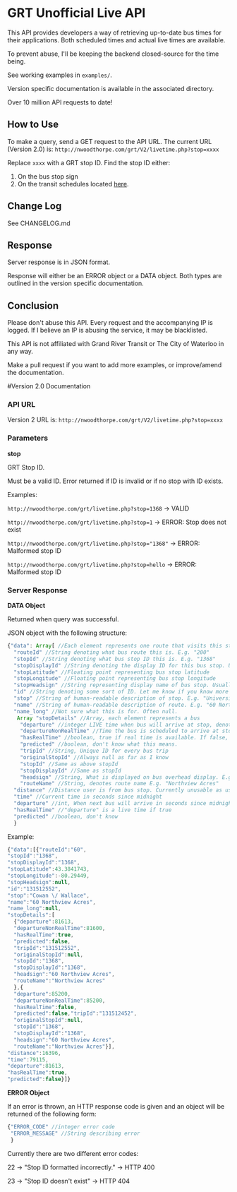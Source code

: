 # GRT Unofficial Live API
This API provides developers a way of retrieving up-to-date bus times for their applications. Both scheduled times and actual live times are available.

To prevent abuse, I'll be keeping the backend closed-source for the time being.

See working examples in `examples/`.

Version specific documentation is available in the associated directory.

Over 10 million API requests to date!

## How to Use
To make a query, send a GET request to the API URL. The current URL (Version 2.0) is:
`http://nwoodthorpe.com/grt/V2/livetime.php?stop=xxxx`

Replace `xxxx` with a GRT stop ID. Find the stop ID either:

1. On the bus stop sign
2. On the transit schedules located [here](http://www.grt.ca/en/routesSchedules/busschedule.asp).

## Change Log
See CHANGELOG.md

## Response
Server response is in JSON format.

Response will either be an ERROR object or a DATA object. Both types are outlined in the version specific documentation.

## Conclusion
Please don't abuse this API. Every request and the accompanying IP is logged. If I believe an IP is abusing the service, it may be blacklisted.

This API is not affiliated with Grand River Transit or The City of Waterloo in any way. 

Make a pull request if you want to add more examples, or improve/amend the documentation.

#Version 2.0 Documentation

### API URL

Version 2 URL is: `http://nwoodthorpe.com/grt/V2/livetime.php?stop=xxxx`

### Parameters
**stop**

GRT Stop ID.

Must be a valid ID. Error returned if ID is invalid or if no stop with ID exists.

Examples:

`http://nwoodthorpe.com/grt/livetime.php?stop=1368` -> VALID

`http://nwoodthorpe.com/grt/livetime.php?stop=1` -> ERROR: Stop does not exist

`http://nwoodthorpe.com/grt/livetime.php?stop="1368"` -> ERROR: Malformed stop ID

`http://nwoodthorpe.com/grt/livetime.php?stop=hello` -> ERROR: Malformed stop ID

### Server Response

**DATA Object**

Returned when query was successful.

JSON object with the following structure:

```javascript
{"data": Array[ //Each element represents one route that visits this stop
  "routeId" //String denoting what bus route this is. E.g. "200"
  "stopId" //String denoting what bus stop ID this is. E.g. "1368"
  "stopDisplayId" //String denoting the display ID for this bus stop. Usually identical to stopId
  "stopLatitude" //Floating point representing bus stop latitude
  "stopLongitude" //Floating point representing bus stop longitude
  "stopHeadsign" //String representing display name of bus stop. Usually null if not a terminal stop
  "id" //String denoting some sort of ID. Let me know if you know more about this.
  "stop" //String of human-readable description of stop. E.g. "University / King"
  "name" //String of human-readable description of route. E.g. "60 Northview Acres"
  "name_long" //Not sure what this is for. Often null.
   Array "stopDetails" //Array, each element represents a bus
    "departure" //integer LIVE time when bus will arrive at stop, denoted in seconds since midnight. E.g. 81613
    "departureNonRealTime" //Time the bus is scheduled to arrive at stop in seconds since midnight. E.g. 81600
    "hasRealTime" //boolean, true if real time is available. If false, "departure" == "departureNonRealTime"
    "predicted" //boolean, don't know what this means.
    "tripId" //String, Unique ID for every bus trip
    "originalStopId" //Always null as far as I know
    "stopId" //Same as above stopId
    "stopDisplayId" //Same as stopId
    "headsign" //String, What is displayed on bus overhead display. E.g. "60 Northview Acres"
    "routeName" //String, denotes route name E.g. "Northview Acres"
  "distance" //Distance user is from bus stop. Currently unusable as user position is set internally.
  "time" //Current time in seconds since midnight
  "departure" //int, When next bus will arrive in seconds since midnight, LIVE time if below is true
  "hasRealTime" //"departure" is a live time if true
  "predicted" //boolean, don't know
  }
```

Example:

```javascript
{"data":[{"routeId":"60",
"stopId":"1368",
"stopDisplayId":"1368",
"stopLatitude":43.3841743,
"stopLongitude":-80.29449,
"stopHeadsign":null,
"id":"131512552",
"stop":"Cowan \/ Wallace",
"name":"60 Northview Acres",
"name_long":null,
"stopDetails":[
  {"departure":81613,
  "departureNonRealTime":81600,
  "hasRealTime":true,
  "predicted":false,
  "tripId":"131512552",
  "originalStopId":null,
  "stopId":"1368",
  "stopDisplayId":"1368",
  "headsign":"60 Northview Acres",
  "routeName":"Northview Acres"
  },{
  "departure":85200,
  "departureNonRealTime":85200,
  "hasRealTime":false,
  "predicted":false,"tripId":"131512452",
  "originalStopId":null,
  "stopId":"1368",
  "stopDisplayId":"1368",
  "headsign":"60 Northview Acres",
  "routeName":"Northview Acres"}],
"distance":16396,
"time":79115,
"departure":81613,
"hasRealTime":true,
"predicted":false}]}
```

**ERROR Object**

If an error is thrown, an HTTP response code is given and an object will be returned of the following form:

```javascript
{"ERROR_CODE" //integer error code
 "ERROR_MESSAGE" //String describing error
 }
 ```
 
 Currently there are two different error codes:
 
 22 -> "Stop ID formatted incorrectly." -> HTTP 400
 
 23 -> "Stop ID doesn't exist" -> HTTP 404
